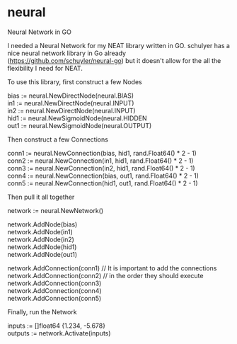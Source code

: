 neural
======

Neural Network in GO

I needed a Neural Network for my NEAT library written in GO. schulyer has a nice neural network
library in Go already (https://github.com/schuyler/neural-go) but it doesn't allow for the all the 
flexibility I need for NEAT. 

To use this library, first construct a few Nodes

bias := neural.NewDirectNode(neural.BIAS)    
in1  := neural.NewDirectNode(neural.INPUT)    
in2  := neural.NewDirectNode(neural.INPUT)    
hid1 := neural.NewSigmoidNode(neural.HIDDEN  
out1 := neural.NewSigmoidNode(neural.OUTPUT)

Then construct a few Connections

conn1 := neural.NewConnection(bias, hid1, rand.Float64() * 2 - 1)    
conn2 := neural.NewConnection(in1,  hid1, rand.Float64() * 2 - 1)  
conn3 := neural.NewConnection(in2,  hid1, rand.Float64() * 2 - 1)  
conn4 := neural.NewConnection(bias, out1, rand.Float64() * 2 - 1)  
conn5 := neural.NewConnection(hid1, out1, rand.Float64() * 2 - 1)

Then pull it all together

network := neural.NewNetwork()

network.AddNode(bias)  
network.AddNode(in1)  
network.AddNode(in2)  
network.AddNode(hid1)  
network.AddNode(out1)

network.AddConnection(conn1)			// It is important to add the connections  
network.AddConnection(conn2)			// in the order they should execute  
network.AddConnection(conn3)  
network.AddConnection(conn4)  
network.AddConnection(conn5)

Finally, run the Network

inputs  := []float64 {1.234, -5.678}  
outputs := network.Activate(inputs)
